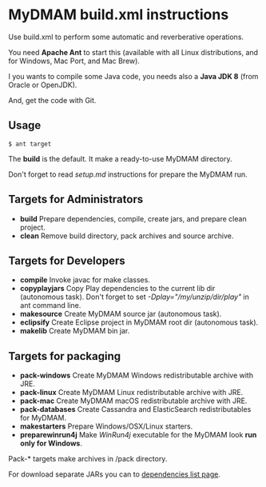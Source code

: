 # MyDMAM build.xml instructions

Use build.xml to perform some automatic and reverberative operations.

You need **Apache Ant** to start this (available with all Linux distributions, and for Windows, Mac Port, and Mac Brew).

I you wants to compile some Java code, you needs also a **Java JDK 8** (from Oracle or OpenJDK).

And, get the code with Git.

## Usage

```
$ ant target
```

The **build** is the default. It make a ready-to-use MyDMAM directory.

Don't forget to read _setup.md_ instructions for prepare the MyDMAM run.

## Targets for Administrators
 * **build** Prepare dependencies, compile, create jars, and prepare clean project.
 * **clean** Remove build directory, pack archives and source archive.

## Targets for Developers
 * **compile** Invoke javac for make classes.
 * **copyplayjars** Copy Play dependencies to the current lib dir (autonomous task). Don't forget to set _-Dplay="/my/unzip/dir/play"_ in ant command line.
 * **makesource** Create MyDMAM source jar (autonomous task).
 * **eclipsify** Create Eclipse project in MyDMAM root dir (autonomous task).
 * **makelib** Create MyDMAM bin jar.

## Targets for packaging
 * **pack-windows** Create MyDMAM Windows redistributable archive with JRE.
 * **pack-linux** Create MyDMAM Linux redistributable archive with JRE.
 * **pack-mac** Create MyDMAM macOS redistributable archive with JRE.
 * **pack-databases** Create Cassandra and ElasticSearch redistributables for MyDMAM.
 * **makestarters** Prepare Windows/OSX/Linux starters.
 * **preparewinrun4j** Make _WinRun4j_ executable for the MyDMAM look **run only for Windows**.

Pack-* targets make archives in /pack directory.

For download separate JARs you can to [dependencies list page](http://mydmam.org/dwl/lib/list.php). 